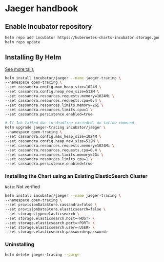 # Jaeger handbook

## Enable Incubator repository

```bash
helm repo add incubator https://kubernetes-charts-incubator.storage.googleapis.com/
helm repo update
```

## Installing By Helm

[See more tails](https://github.com/helm/charts/tree/master/incubator/jaeger)

```bash
helm install incubator/jaeger --name jaeger-tracing \
--namespace open-tracing \
--set cassandra.config.max_heap_size=1024M \
--set cassandra.config.heap_new_size=512M \
--set cassandra.resources.requests.memory=1024Mi \
--set cassandra.resources.requests.cpu=0.4 \
--set cassandra.resources.limits.memory=2Gi \
--set cassandra.resources.limits.cpu=1 \
--set cassandra.persistence.enabled=true

# If Job failed due to deadline exceeded, do follow command
helm upgrade jaeger-tracing incubator/jaeger \
--namespace open-tracing \
--set cassandra.config.max_heap_size=1024M \
--set cassandra.config.heap_new_size=512M \
--set cassandra.resources.requests.memory=1024Mi \
--set cassandra.resources.requests.cpu=0.4 \
--set cassandra.resources.limits.memory=2Gi \
--set cassandra.resources.limits.cpu=1 \
--set cassandra.persistence.enabled=true
```

### Installing the Chart using an Existing ElasticSearch Cluster

`Note`: Not verified

```bash
helm install incubator/jaeger --name jaeger-tracing \
--namespace open-tracing \
--set provisionDataStore.cassandra=false \
--set provisionDataStore.elasticsearch=false \
--set storage.type=elasticsearch \
--set storage.elasticsearch.host=<HOST> \
--set storage.elasticsearch.port=<PORT> \
--set storage.elasticsearch.user=<USER> \
--set storage.elasticsearch.password=<password>
```

### Uninstalling

```bash
helm delete jaeger-tracing --purge
```